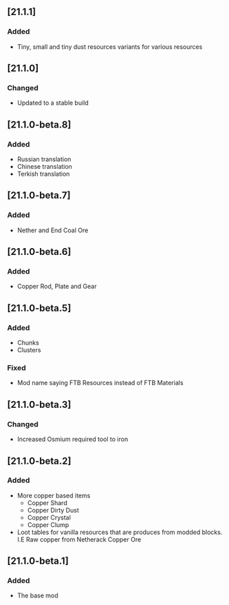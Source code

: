 ## [21.1.1]

### Added
* Tiny, small and tiny dust resources variants for various resources

## [21.1.0]

### Changed

- Updated to a stable build

## [21.1.0-beta.8]

### Added

- Russian translation
- Chinese translation
- Terkish translation

## [21.1.0-beta.7]

### Added

- Nether and End Coal Ore

## [21.1.0-beta.6]

### Added

- Copper Rod, Plate and Gear

## [21.1.0-beta.5]

### Added

- Chunks
- Clusters

### Fixed

- Mod name saying FTB Resources instead of FTB Materials

## [21.1.0-beta.3]

### Changed

- Increased Osmium required tool to iron

## [21.1.0-beta.2]

### Added

- More copper based items
  - Copper Shard
  - Copper Dirty Dust
  - Copper Crystal
  - Copper Clump
- Loot tables for vanilla resources that are produces from modded blocks. I.E Raw copper from Netherack Copper Ore

## [21.1.0-beta.1]

### Added

- The base mod
